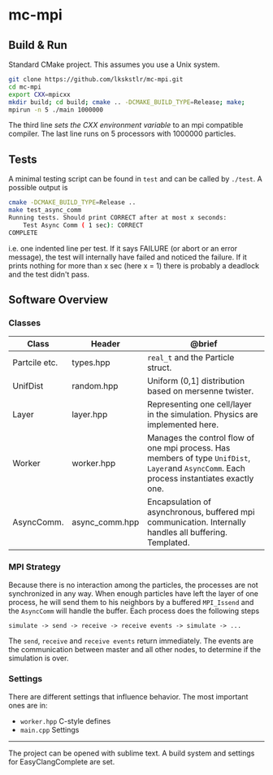 # mc-mpi

## Build & Run
Standard CMake project. This assumes you use a Unix system.
```bash
git clone https://github.com/lkskstlr/mc-mpi.git
cd mc-mpi
export CXX=mpicxx
mkdir build; cd build; cmake .. -DCMAKE_BUILD_TYPE=Release; make;
mpirun -n 5 ./main 1000000
```
The third line *sets the CXX environment variable* to an mpi compatible compiler. The last line runs on 5 processors with 1000000 particles.


## Tests
A minimal testing script can be found in `test` and can be called by `./test`. A possible output is
```bash
cmake -DCMAKE_BUILD_TYPE=Release ..
make test_async_comm
Running tests. Should print CORRECT after at most x seconds:
    Test Async Comm ( 1 sec): CORRECT
COMPLETE
```
i.e. one indented line per test. If it says FAILURE (or abort or an error message), the test will internally have failed and noticed the failure. If it prints nothing for more than x sec (here x = 1) there is probably a deadlock and the test didn't pass.

## Software Overview

### Classes
| Class         | Header | @brief      |
|---------------|--------|-------------|
| Partcile etc. |types.hpp  | `real_t` and the Particle struct. |
| UnifDist      |random.hpp | Uniform (0,1] distribution based on mersenne twister. |
| Layer         |layer.hpp  | Representing one cell/layer in the simulation. Physics are implemented here. |
| Worker        |worker.hpp | Manages the control flow of one mpi process. Has members of type `UnifDist`, `Layer`and `AsyncComm`. Each process instantiates exactly one. |
| AsyncComm<T>. |async_comm.hpp| Encapsulation of asynchronous, buffered mpi communication. Internally handles all buffering. Templated. |

### MPI Strategy
Because there is no interaction among the particles, the processes are not synchronized in any way. When enough particles have left the layer of one process, he will send them to his neighbors by a buffered `MPI_Issend` and the `AsyncComm` will handle the buffer. Each process does the following steps
```
simulate -> send -> receive -> receive events -> simulate -> ...
```
The `send`, `receive` and `receive events` return immediately. The events are the communication between master and all other nodes, to determine if the simulation is over.

### Settings
There are different settings that influence behavior. The most important ones are in:
  + `worker.hpp` C-style defines
  + `main.cpp` Settings

---
The project can be opened with sublime text. A build system and settings for EasyClangComplete are set.


